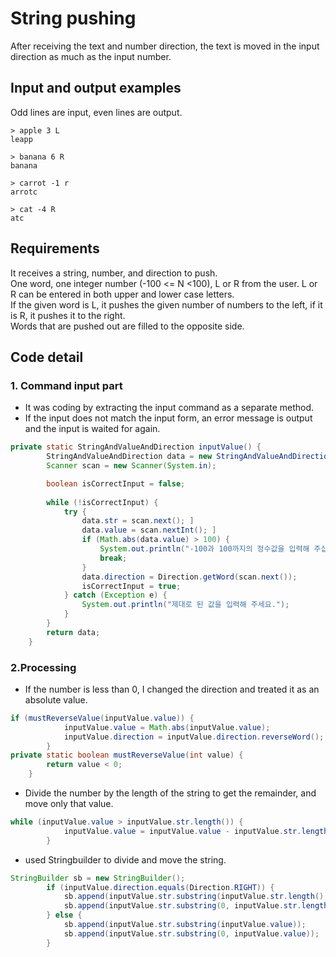 # String pushing #  
  
After receiving the text and number direction, the text is moved in the input direction as much as the input number.  


## Input and output examples ##  
Odd lines are input, even lines are output.  

```
> apple 3 L 
leapp

> banana 6 R
banana

> carrot -1 r
arrotc

> cat -4 R
atc
```
  
## Requirements ##  
  
It receives a string, number, and direction to push.  
One word, one integer number (-100 <= N <100), L or R from the user. L or R can be entered in both upper and lower case letters.  
If the given word is L, it pushes the given number of numbers to the left, if it is R, it pushes it to the right.  
Words that are pushed out are filled to the opposite side.  
  
  
## Code detail ##  
  
### 1. Command input part ###  
  
 * It was coding by extracting the input command as a separate method. 
 * If the input does not match the input form, an error message is output and the input is waited for again.   
```java
private static StringAndValueAndDirection inputValue() {
        StringAndValueAndDirection data = new StringAndValueAndDirection();
        Scanner scan = new Scanner(System.in);

        boolean isCorrectInput = false;
 
        while (!isCorrectInput) {
            try {
                data.str = scan.next(); ]
                data.value = scan.nextInt(); ]
                if (Math.abs(data.value) > 100) {
                    System.out.println("-100과 100까지의 정수값을 입력해 주십시오.");
                    break;
                }
                data.direction = Direction.getWord(scan.next());       
                isCorrectInput = true;
            } catch (Exception e) {
                System.out.println("제대로 된 값을 입력해 주세요.");
            }
        }
        return data;
    }
```

### 2.Processing ###  
 * If the number is less than 0, I changed the direction and treated it as an absolute value.  
```java
if (mustReverseValue(inputValue.value)) { 
            inputValue.value = Math.abs(inputValue.value);
            inputValue.direction = inputValue.direction.reverseWord();
        }
private static boolean mustReverseValue(int value) {
        return value < 0;
    }
```
 * Divide the number by the length of the string to get the remainder, and move only that value.
```java
while (inputValue.value > inputValue.str.length()) { 
            inputValue.value = inputValue.value - inputValue.str.length();
        }
```
 * used Stringbuilder to divide and move the string.  
```java
StringBuilder sb = new StringBuilder();
        if (inputValue.direction.equals(Direction.RIGHT)) {
            sb.append(inputValue.str.substring(inputValue.str.length() - inputValue.value));
            sb.append(inputValue.str.substring(0, inputValue.str.length() - inputValue.value));
        } else {
            sb.append(inputValue.str.substring(inputValue.value));
            sb.append(inputValue.str.substring(0, inputValue.value));
        }
```
